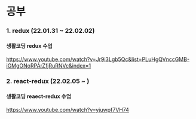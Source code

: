 공부
==============
### 1. redux (22.01.31 ~ 22.02.02)
#### 생활코딩 redux 수업
https://www.youtube.com/watch?v=Jr9i3Lgb5Qc&list=PLuHgQVnccGMB-iGMgONoRPArZfjRuRNVc&index=1

### 2. react-redux (22.02.05 ~ )
#### 생활코딩 reaect-redux 수업
https://www.youtube.com/watch?v=yjuwpf7VH74
